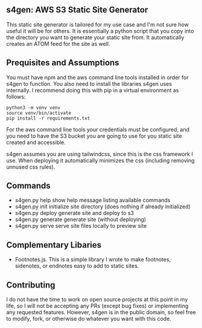 s4gen: AWS S3 Static Site Generator
-----------------------------------

This static site generator is tailored for my use case and I'm not sure how
useful it will be for others. It is essentially a python script that you copy
into the directory you want to generate your static site from. It automatically
creates an ATOM feed for the site as well.

## Prequisites and Assumptions

You must have npm and the aws command line tools installed in order for s4gen to
function. You also need to install the libraries s4gen uses internally. I
recommend doing this with pip in a virtual environment as follows:

    python3 -m venv venv
    source venv/bin/activate
    pip install -r requirements.txt

For the aws command line tools your credentials must be configured, and you need
to have the S3 bucket you are going to use for you static site created and
accessible.

s4gen assumes you are using tailwindcss, since this is the css framework I use.
When deploying it automatically minimizes the css (including removing unnused
css rules).

## Commands

- s4gen.py help             show help message listing available commands
- s4gen.py init             initialize site directory (does nothing if already initialized)
- s4gen.py deploy           generate site and deploy to s3
- s4gen.py generate         generate site (without deploying)
- s4gen.py serve            serve site files locally to preview site

## Complementary Libaries

- Footnotes.js. This is a simple library I wrote to make footnotes, sidenotes,
  or endnotes easy to add to static sites.

## Contributing

I do not have the time to work on open source projects at this point in my life,
so I will not be accepting any PRs (except bug fixes) or implementing any
requested features. However, s4gen is in the public domain, so feel free to
modify, fork, or otherwise do whatever you want with this code.
